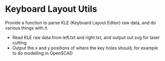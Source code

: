 # Keyboard Layout Utils

Provide a function to parse KLE (Keyboard Layout Editor) raw data, and do various things with it.

- Read KLE raw data from left.txt and right.txt, and output out.svg for laser cutting
- Output the x and y positions of where the key holes should, for example to do modelling in OpenSCAD

